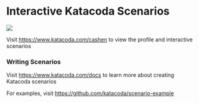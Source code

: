 # Interactive Katacoda Scenarios

[![](http://shields.katacoda.com/katacoda/cashen/count.svg)](https://www.katacoda.com/cashen "Get your profile on Katacoda.com")

Visit https://www.katacoda.com/cashen to view the profile and interactive scenarios

### Writing Scenarios
Visit https://www.katacoda.com/docs to learn more about creating Katacoda scenarios

For examples, visit https://github.com/katacoda/scenario-example
